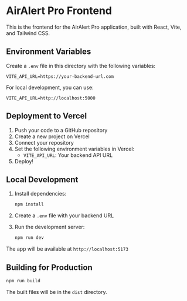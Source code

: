 # AirAlert Pro Frontend

This is the frontend for the AirAlert Pro application, built with React, Vite, and Tailwind CSS.

## Environment Variables

Create a `.env` file in this directory with the following variables:

```env
VITE_API_URL=https://your-backend-url.com
```

For local development, you can use:

```env
VITE_API_URL=http://localhost:5000
```

## Deployment to Vercel

1. Push your code to a GitHub repository
2. Create a new project on Vercel
3. Connect your repository
4. Set the following environment variables in Vercel:
   - `VITE_API_URL`: Your backend API URL
5. Deploy!

## Local Development

1. Install dependencies:
   ```bash
   npm install
   ```

2. Create a `.env` file with your backend URL

3. Run the development server:
   ```bash
   npm run dev
   ```

The app will be available at `http://localhost:5173`

## Building for Production

```bash
npm run build
```

The built files will be in the `dist` directory.

